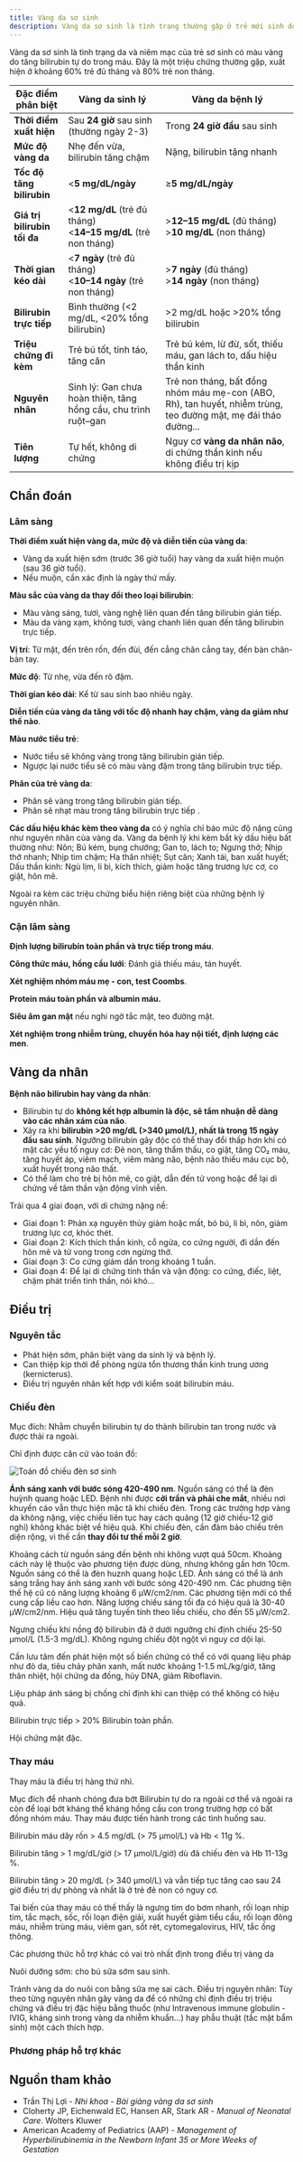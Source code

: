 ```yaml
---
title: Vàng da sơ sinh
description: Vàng da sơ sinh là tình trạng thường gặp ở trẻ mới sinh do tăng bilirubin máu, có thể sinh lý hoặc bệnh lý.
---
```


Vàng da sơ sinh là tình trạng da và niêm mạc của trẻ sơ sinh có màu vàng do tăng bilirubin tự do trong máu. Đây là một triệu chứng thường gặp, xuất hiện ở khoảng 60% trẻ đủ tháng và 80% trẻ non tháng.

| Đặc điểm phân biệt           | Vàng da sinh lý                                                  | Vàng da bệnh lý                                                                                            |
| ---------------------------- | -------------------------------------------------------------------- | -------------------------------------------------------------------------------------------------------------- |
| **Thời điểm xuất hiện**      | Sau **24 giờ** sau sinh (thường ngày 2-3)                            | Trong **24 giờ đầu** sau sinh                                                                                  |
| **Mức độ vàng da**           | Nhẹ đến vừa, bilirubin tăng chậm                                     | Nặng, bilirubin tăng nhanh                                                                                     |
| **Tốc độ tăng bilirubin**    | <**5 mg/dL/ngày**                                                   | ≥**5 mg/dL/ngày**                                                                                             |
| **Giá trị bilirubin tối đa** | <**12 mg/dL** (trẻ đủ tháng) <br> <**14–15 mg/dL** (trẻ non tháng) | >**12–15 mg/dL** (đủ tháng) <br> >**10 mg/dL** (non tháng)                                                   |
| **Thời gian kéo dài**        | <**7 ngày** (trẻ đủ tháng) <br> <**10–14 ngày** (trẻ non tháng)    | >**7 ngày** (đủ tháng) <br> >**14 ngày** (non tháng)                                                         |
| **Bilirubin trực tiếp**      | Bình thường (<2 mg/dL, <20% tổng bilirubin)                         | >2 mg/dL hoặc >20% tổng bilirubin                                                                             |
| **Triệu chứng đi kèm**       | Trẻ bú tốt, tỉnh táo, tăng cân                                       | Trẻ bú kém, lừ đừ, sốt, thiếu máu, gan lách to, dấu hiệu thần kinh                                             |
| **Nguyên nhân**              | Sinh lý: Gan chưa hoàn thiện, tăng hồng cầu, chu trình ruột–gan      | Trẻ non tháng, bất đồng nhóm máu mẹ-con (ABO, Rh), tan huyết, nhiễm trùng, teo đường mật, mẹ đái tháo đường... |
| **Tiên lượng**               | Tự hết, không di chứng                                               | Nguy cơ **vàng da nhân não**, di chứng thần kinh nếu không điều trị kịp                                        |

## Chẩn đoán

### Lâm sàng

**Thời điểm xuất hiện vàng da, mức độ và diễn tiến của vàng da**:
- Vàng da xuất hiện sớm (trước 36 giờ tuổi) hay vàng da xuất hiện muộn (sau 36 giờ tuổi).
- Nếu muộn, cần xác định là ngày thứ mấy.

**Màu sắc của vàng da thay đổi theo loại bilirubin**:

- Màu vàng sáng, tươi, vàng nghệ liên quan đến tăng bilirubin gián tiếp.
- Màu da vàng xạm, không tươi, vàng chanh liên quan đến tăng bilirubin trực tiếp.

**Vị trí**: Từ mặt, đến trên rốn, đến đùi, đến cẳng chân cẳng tay, đến bàn chân-bàn tay.

**Mức độ**: Từ nhẹ, vừa đến rõ đậm.

**Thời gian kéo dài**: Kể từ sau sinh bao nhiêu ngày.

**Diễn tiến của vàng da tăng với tốc độ nhanh hay chậm, vàng da giảm như thế nào**.

**Màu nước tiểu trẻ**:

- Nước tiểu sẽ không vàng trong tăng bilirubin gián tiếp.
- Ngược lại nước tiểu sẽ có màu vàng đậm trong tăng bilirubin trực tiếp.

**Phân của trẻ vàng da**:

- Phân sẽ vàng trong tăng bilirubin gián tiếp.
- Phân sẽ nhạt màu trong tăng bilirubin trực tiếp .

**Các dấu hiệu khác kèm theo vàng da** có ý nghĩa chỉ báo mức độ nặng cũng như nguyên nhân của vàng da. Vàng da bệnh lý khi kèm bất kỳ dấu hiệu bất thường như: Nôn; Bú kém, bụng chướng; Gan to, lách to; Ngưng thở; Nhịp thở nhanh; Nhịp tim chậm; Hạ thân nhiệt; Sụt cân; Xanh tái, ban xuất huyết; Dấu thần kinh: Ngủ lịm, li bì, kích thích, giảm hoặc tăng trương lực cơ, co giật, hôn mê.

Ngoài ra kèm các triệu chứng biểu hiện riêng biệt của những bệnh lý nguyên nhân.

### Cận lâm sàng

**Định lượng bilirubin toàn phần và trực tiếp trong máu**.

**Công thức máu, hồng cầu lưới**: Đánh giá thiếu máu, tán huyết.

**Xét nghiệm nhóm máu mẹ - con, test Coombs**.

**Protein máu toàn phần và albumin máu.**

**Siêu âm gan mật** nếu nghi ngờ tắc mật, teo đường mật.

**Xét nghiệm trong nhiễm trùng, chuyển hóa hay nội tiết, định lượng các men**.

## Vàng da nhân

**Bệnh não bilirubin hay vàng da nhân**:
- Bilirubin tự do **không kết hợp albumin là độc, sẽ tẩm nhuận dễ dàng vào các nhân xám của não**.
- Xảy ra khi **bilirubin >20 mg/dL (>340 µmol/L), nhất là trong 15 ngày đầu sau sinh**. Ngưỡng bilirubin gây độc có thể thay đổi thấp hơn khi có mặt các yếu tố nguy cơ: Đẻ non, tăng thẩm thấu, co giật, tăng CO₂ máu, tăng huyết áp, viêm mạch, viêm màng não, bệnh não thiếu máu cục bộ, xuất huyết trong não thất.
- Có thể làm cho trẻ bị hôn mê, co giật, dẫn đến tử vong hoặc để lại di chứng về tâm thần vận động vĩnh viễn. 

Trải qua 4 giai đoạn, với di chứng nặng nề:
- Giai đoạn 1: Phản xạ nguyên thủy giảm hoặc mất, bỏ bú, li bì, nôn, giảm trương lực cơ, khóc thét.
- Giai đoạn 2: Kích thích thần kinh, cổ ngửa, co cứng người, đi dần đến hôn mê và tử vong trong cơn ngừng thở.
- Giai đoạn 3: Co cứng giảm dần trong khoảng 1 tuần.
- Giai đoạn 4: Để lại di chứng tinh thần và vận động: co cứng, điếc, liệt, chậm phát triển tinh thần, nói khó...

## Điều trị

### Nguyên tắc

- Phát hiện sớm, phân biệt vàng da sinh lý và bệnh lý.
- Can thiệp kịp thời để phòng ngừa tổn thương thần kinh trung ương (kernicterus).
- Điều trị nguyên nhân kết hợp với kiểm soát bilirubin máu.

### Chiếu đèn

Mục đích: Nhằm chuyển bilirubin tự do thành bilirubin tan trong nước và được thải ra ngoài.

Chỉ định được căn cứ vào toán đồ:

![Toán đồ chiếu đèn sơ sinh](./_images/toan-do-chieu-den-so-sinh.jpeg)

**Ánh sáng xanh với bước sóng 420-490 nm**. Nguồn sáng có thể là đèn huỳnh quang hoặc LED. Bệnh nhi được **cởi trần và phải che mắt**, nhiều nơi khuyến cáo vẫn thực hiện mặc tã khi chiếu đèn. Trong các trường hợp vàng da không nặng, việc chiếu liên tục hay cách quãng (12 giờ chiếu-12 giờ nghỉ) không khác biệt về hiệu quả. Khi chiếu đèn, cần đảm bảo chiếu trên diện rộng, vì thế cần **thay đổi tư thế mỗi 2 giờ**.

Khoảng cách từ nguồn sáng đến bệnh nhi không vượt quá 50cm. Khoảng cách này lệ thuộc vào phương tiện được dùng, nhưng không gần hơn 10cm. Nguồn sáng có thể là đèn huznh quang hoặc LED. Ánh sáng có thể là ánh sáng trắng hay ánh sáng xanh với bước sóng 420-490 nm. Các phương tiện thế hệ cũ có năng lượng khoảng 6 µW/cm2/nm. Các phương tiện mới có thể cung cấp liều cao hơn. Năng lượng chiếu sáng tối đa có hiệu quả là 30-40 µW/cm2/nm. Hiệu quả tăng tuyến tính theo liều chiếu, cho đến 55 µW/cm2.

Ngưng chiếu khi nồng độ bilirubin đã ở dưới ngưỡng chỉ định chiếu 25-50 µmol/L (1.5-3 mg/dL). Không ngưng chiếu đột ngột vì nguy cơ dội lại.

Cần lưu tâm đến phát hiện một số biến chứng có thể có với quang liệu pháp như đỏ da, tiêu chảy phân xanh, mất nước khoảng 1-1.5 mL/kg/giờ, tăng thân nhiệt, hội chứng da đồng, hủy DNA, giảm Riboflavin. 

Liệu pháp ánh sáng bị chống chỉ định khi can thiệp có thể không có hiệu quả.

Bilirubin trực tiếp > 20% Bilirubin toàn phần.

Hội chứng mật đặc.

### Thay máu

Thay máu là điều trị hàng thứ nhì. 

Mục đích để nhanh chóng đưa bớt Bilirubin tự do ra ngoài cơ thể và ngoài ra còn để loại bớt kháng thể kháng hồng cầu con trong trường hợp có bất đồng nhóm máu.  Thay máu được tiến hành trong các tình huống sau. 

Bilirubin máu dây rốn > 4.5 mg/dL (> 75 µmol/L) và Hb < 11g %.

Bilirubin tăng > 1 mg/dL/giờ (> 17 µmol/L/giờ) dù đã chiếu đèn và Hb 11-13g %.

Bilirubin tăng > 20 mg/dL (> 340 µmol/L) và vẫn tiếp tục tăng cao sau 24 giờ điều trị dự phòng và nhất là ở trẻ đẻ non có nguy cơ.

Tai biến của thay máu có thế thấy là ngưng tim do bơm nhanh, rối loạn nhịp tim, tắc mạch, sốc, rối loạn điện giải, xuất huyết giảm tiểu cầu, rối loạn đông máu, nhiễm trùng máu, viêm gan, sốt rét, cytomegalovirus, HIV, tắc ống thông.

Các phương thức hỗ trợ khác có vai trò nhất định trong điều trị vàng da

Nuôi dưỡng sớm: cho bú sữa sớm sau sinh. 

Tránh vàng da do nuôi con bằng sữa mẹ sai cách. Điều trị nguyên nhân: Tùy theo từng nguyên nhân gây vàng da để có những chỉ định điều trị triệu chứng và điều trị đặc hiệu bằng thuốc (như Intravenous immune globulin - IVIG, kháng sinh trong vàng da nhiễm khuẩn…) hay phẫu thuật (tắc mật bẩm sinh) một cách thích hợp. 

### Phương pháp hỗ trợ khác

## Nguồn tham khảo

- Trần Thị Lợi - _Nhi khoa - Bài giảng vàng da sơ sinh_
- Cloherty JP, Eichenwald EC, Hansen AR, Stark AR - _Manual of Neonatal Care_. Wolters Kluwer
- American Academy of Pediatrics (AAP) - _Management of Hyperbilirubinemia in the Newborn Infant 35 or More Weeks of Gestation_
